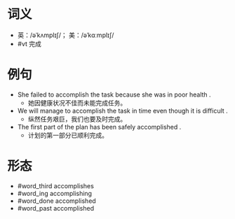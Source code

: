 # 词义
- 英：/əˈkʌmplɪʃ/； 美：/əˈkɑːmplɪʃ/
- #vt 完成
# 例句
- She failed to accomplish the task because she was in poor health .
	- 她因健康状况不佳而未能完成任务。
- We will manage to accomplish the task in time even though it is difficult .
	- 纵然任务艰巨，我们也要及时完成。
- The first part of the plan has been safely accomplished .
	- 计划的第一部分已顺利完成。
# 形态
- #word_third accomplishes
- #word_ing accomplishing
- #word_done accomplished
- #word_past accomplished
